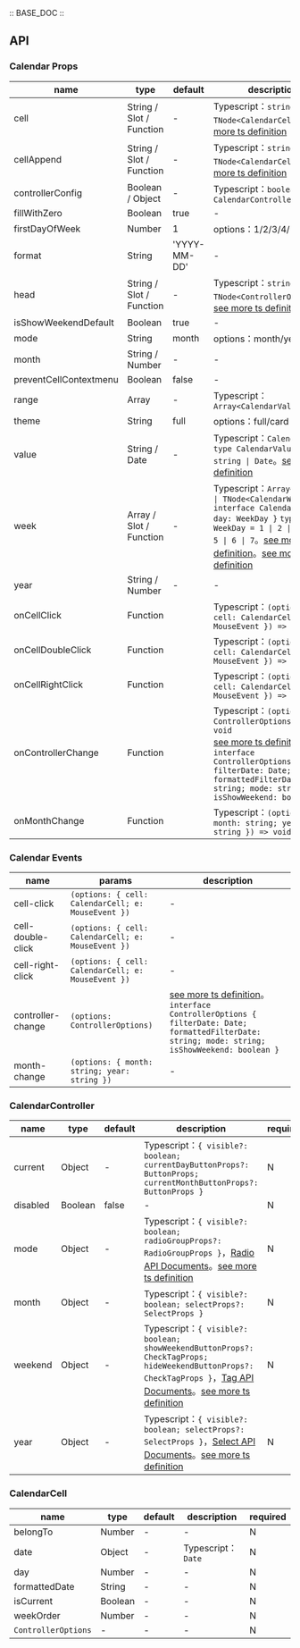 :: BASE_DOC ::

## API

### Calendar Props

name | type | default | description | required
-- | -- | -- | -- | --
cell | String / Slot / Function | - | Typescript：`string \| TNode<CalendarCell>`。[see more ts definition](https://github.com/Tencent/tdesign-vue-next/blob/develop/src/common.ts) | N
cellAppend | String / Slot / Function | - | Typescript：`string \| TNode<CalendarCell>`。[see more ts definition](https://github.com/Tencent/tdesign-vue-next/blob/develop/src/common.ts) | N
controllerConfig | Boolean / Object | - | Typescript：`boolean \| CalendarController` | N
fillWithZero | Boolean | true | \- | N
firstDayOfWeek | Number | 1 | options：1/2/3/4/5/6/7 | N
format | String | 'YYYY-MM-DD' | \- | N
head | String / Slot / Function | - | Typescript：`string \| TNode<ControllerOptions>`。[see more ts definition](https://github.com/Tencent/tdesign-vue-next/blob/develop/src/common.ts) | N
isShowWeekendDefault | Boolean | true | \- | N
mode | String | month | options：month/year | N
month | String / Number | - | \- | N
preventCellContextmenu | Boolean | false | \- | N
range | Array | - | Typescript：`Array<CalendarValue>` | N
theme | String | full | options：full/card | N
value | String / Date | - | Typescript：`CalendarValue` `type CalendarValue = string \| Date`。[see more ts definition](https://github.com/Tencent/tdesign-vue-next/tree/develop/src/calendar/type.ts) | N
week | Array / Slot / Function | - | Typescript：`Array<string> \| TNode<CalendarWeek>` `interface CalendarWeek { day: WeekDay }` `type WeekDay = 1 \| 2 \| 3 \| 4 \| 5 \| 6 \| 7`。[see more ts definition](https://github.com/Tencent/tdesign-vue-next/blob/develop/src/common.ts)。[see more ts definition](https://github.com/Tencent/tdesign-vue-next/tree/develop/src/calendar/type.ts) | N
year | String / Number | - | \- | N
onCellClick | Function |  | Typescript：`(options: { cell: CalendarCell; e: MouseEvent }) => void`<br/> | N
onCellDoubleClick | Function |  | Typescript：`(options: { cell: CalendarCell; e: MouseEvent }) => void`<br/> | N
onCellRightClick | Function |  | Typescript：`(options: { cell: CalendarCell; e: MouseEvent }) => void`<br/> | N
onControllerChange | Function |  | Typescript：`(options: ControllerOptions) => void`<br/>[see more ts definition](https://github.com/Tencent/tdesign-vue-next/tree/develop/src/calendar/type.ts)。<br/>`interface ControllerOptions { filterDate: Date; formattedFilterDate: string; mode: string; isShowWeekend: boolean }`<br/> | N
onMonthChange | Function |  | Typescript：`(options: { month: string; year: string }) => void`<br/> | N

### Calendar Events

name | params | description
-- | -- | --
cell-click | `(options: { cell: CalendarCell; e: MouseEvent })` | \-
cell-double-click | `(options: { cell: CalendarCell; e: MouseEvent })` | \-
cell-right-click | `(options: { cell: CalendarCell; e: MouseEvent })` | \-
controller-change | `(options: ControllerOptions)` | [see more ts definition](https://github.com/Tencent/tdesign-vue-next/tree/develop/src/calendar/type.ts)。<br/>`interface ControllerOptions { filterDate: Date; formattedFilterDate: string; mode: string; isShowWeekend: boolean }`<br/>
month-change | `(options: { month: string; year: string })` | \-

### CalendarController

name | type | default | description | required
-- | -- | -- | -- | --
current | Object | - | Typescript：`{ visible?: boolean; currentDayButtonProps?: ButtonProps; currentMonthButtonProps?: ButtonProps }` | N
disabled | Boolean | false | \- | N
mode | Object | - | Typescript：`{ visible?: boolean; radioGroupProps?: RadioGroupProps }`，[Radio API Documents](./radio?tab=api)。[see more ts definition](https://github.com/Tencent/tdesign-vue-next/tree/develop/src/calendar/type.ts) | N
month | Object | - | Typescript：`{ visible?: boolean; selectProps?: SelectProps }` | N
weekend | Object | - | Typescript：`{ visible?: boolean; showWeekendButtonProps?: CheckTagProps; hideWeekendButtonProps?: CheckTagProps }`，[Tag API Documents](./tag?tab=api)。[see more ts definition](https://github.com/Tencent/tdesign-vue-next/tree/develop/src/calendar/type.ts) | N
year | Object | - | Typescript：`{ visible?: boolean; selectProps?: SelectProps }`，[Select API Documents](./select?tab=api)。[see more ts definition](https://github.com/Tencent/tdesign-vue-next/tree/develop/src/calendar/type.ts) | N

### CalendarCell

name | type | default | description | required
-- | -- | -- | -- | --
belongTo | Number | - | \- | N
date | Object | - | Typescript：`Date` | N
day | Number | - | \- | N
formattedDate | String | - | \- | N
isCurrent | Boolean | - | \- | N
weekOrder | Number | - | \- | N
`ControllerOptions` | \- | - | \- | N
